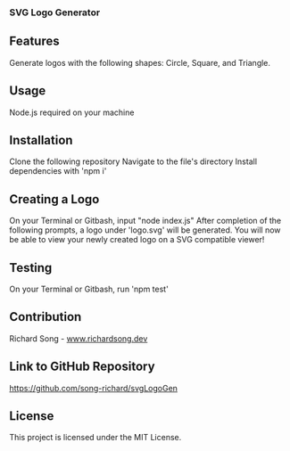 ### SVG Logo Generator

## Features
Generate logos with the following shapes: Circle, Square, and Triangle.

## Usage
Node.js required on your machine

## Installation
Clone the following repository
Navigate to the file's directory
Install dependencies with 'npm i'

## Creating a Logo
On your Terminal or Gitbash, input "node index.js"
After completion of the following prompts, a logo under 'logo.svg' will be generated. You will now be able to view your newly created logo on a SVG compatible viewer!

## Testing
On your Terminal or Gitbash, run 'npm test'

## Contribution
Richard Song - www.richardsong.dev

## Link to GitHub Repository
https://github.com/song-richard/svgLogoGen

## License
This project is licensed under the MIT License.